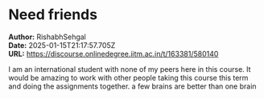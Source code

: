 # Need friends

**Author:** RishabhSehgal  
**Date:** 2025-01-15T21:17:57.705Z  
**URL:** https://discourse.onlinedegree.iitm.ac.in/t/163381/580140

I am an international student with none of my peers here in this course. It would be amazing to work with other people taking this course this term and doing the assignments together.
a few brains are better than one brain
